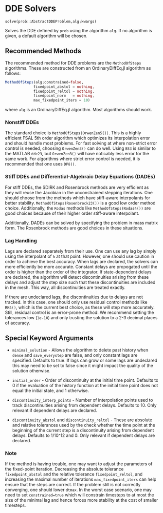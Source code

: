 # DDE Solvers

`solve(prob::AbstractDDEProblem,alg;kwargs)`

Solves the DDE defined by `prob` using the algorithm `alg`. If no algorithm is
given, a default algorithm will be chosen.

## Recommended Methods

The recommended method for DDE problems are the `MethodOfSteps` algorithms.
These are constructed from an OrdinaryDiffEq.jl algorithm as follows:

```julia
MethodOfSteps(alg;constrained=false,
             fixedpoint_abstol = nothing,
             fixedpoint_reltol = nothing,
             fixedpoint_norm   = nothing,
             max_fixedpoint_iters = 10)
```

where `alg` is an OrdinaryDiffEq.jl algorithm. Most algorithms should work.

### Nonstiff DDEs

The standard choice is `MethodOfSteps(OrwenZen5())`. This is a highly efficient
FSAL 5th order algorithm which optimizes its interpolation error and should
handle most problems. For fast solving at where non-strict error control is
needed, choosing `OrwenZen3()` can do well. Using `BS3` is similar to the MATLAB
`dde23`, but `OrwenZen3()` will have noticably less error for the same work.
For algorithms where strict error control is needed, it is recommended that one
uses `DP8()`.

### Stiff DDEs and Differential-Algebraic Delay Equations (DADEs)

For stiff DDEs, the SDIRK and Rosenbrock methods are very efficient as they will
reuse the Jacobian in the unconstrained stepping iterations. One should choose
from the methods which have stiff-aware interpolants for better stability.
`MethodOfSteps(Rosenbrock23())` is a good low order method choice. Additionally,
the `Rodas` methods like `MethodOfSteps(Rodas4())` are good choices because of
their higher order stiff-aware interpolant.

Additionally, DADEs can be solved by specifying the problem in mass matrix form.
The Rosenbrock methods are good choices in these situations.

### Lag Handling 

Lags are declared separately from their use. One can use any lag by simply using
the interpolant of `h` at that point. However, one should use caution in order
to achieve the best accuracy. When lags are declared, the solvers can more
efficiently be more accurate. Constant delays are propogated until the
order is higher than the order of the integrator. If state-dependent delays are 
declared, the algorithm will detect discontinuities arising from these delays and 
adjust the step size such that these discontinuities are included in the mesh.
This way, all discontinuities are treated exactly.

If there are undeclared lags, the discontinuities due to delays are not tracked.
In this case, one should only use residual control methods like `RK4()`, 
which is the current best choice, as these will step more accurately. 
Still, residual control is an error-prone method. We recommend setting the 
tolerances low (`1e-10`) and only trusting the solution to a 2-3 decimal 
places of accuracy.

## Special Keyword Arguments

- `minimal_solution` - Allows the algorithm to delete past history when `dense`
  and `save_everystep` are false, and only constant lags are specified. Defaults
  to true. If lags can grow or some lags are undeclared this may need to be set
  to false since it might impact the quality of the solution otherwise.

- `initial_order` - Order of discontinuity at the initial time point. Defaults
  to 0 if the evaluation of the history function at the initial time point does
  not equal the initial state, and 1 otherwise.

- `discontinuity_interp_points` - Number of interpolation points used to track
  discontinuities arising from dependent delays. Defaults to 10. Only relevant
  if dependent delays are declared.

- `discontinuity_abstol` and `discontinuity_reltol` - These are absolute and
  relative tolerances used by the check whether the time point at the beginning
  of the current step is a discontinuity arising from dependent delays. Defaults
  to 1/10^12 and 0. Only relevant if dependent delays are declared.

### Note

If the method is having trouble, one may want to adjust the parameters of the
fixed-point iteration. Decreasing the absolute tolerance `fixedpoint_abstol` and the
relative tolerance `fixedpoint_reltol`, and increasing the maximal number of iterations
`max_fixedpoint_iters` can help ensure that the steps are correct. If the problem still
is not correctly converging, one should lower `dtmax`. In the worst case scenario, one
may need to set `constrained=true` which will constrain timesteps to at most the size
of the minimal lag and hence forces more stability at the cost of smaller timesteps.
